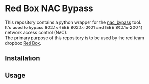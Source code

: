 # Red Box NAC Bypass  

This repository contains a python wrapper for the [nac_bypass](https://github.com/scipag/nac_bypass) tool.  
It's used to bypass 802.1x (IEEE 802.1x-2001 and IEEE 802.1x-2004)  network access control (NAC).  
The primary purpose of this repository is to be used by the red team dropbox [Red Box](https://github.com/The-Login/Red-Box).  

## Installation  


## Usage  

